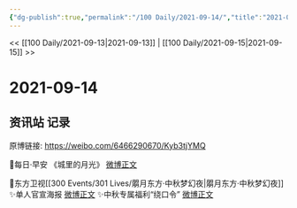 ```yaml
---
{"dg-publish":true,"permalink":"/100 Daily/2021-09-14/","title":"2021-09-14","created":"2023-04-10T14:13:35.118+08:00","updated":"2023-04-10T14:13:52.297+08:00"}
---
```



<< [[100 Daily/2021-09-13\|2021-09-13]] | [[100 Daily/2021-09-15\|2021-09-15]] >>

# 2021-09-14

## 资讯站 记录

原博链接: https://weibo.com/6466290670/Kyb3tjYMQ

💫每日·早安 《城里的月光》 [微博正文](https://weibo.com/detail/4681243460896903)

💫东方卫视[[300 Events/301 Lives/朤月东方·中秋梦幻夜\|朤月东方·中秋梦幻夜]]
✨单人官宣海报 [微博正文](https://weibo.com/detail/4681272339203060)
✨中秋专属福利“绕口令” [微博正文](https://weibo.com/detail/4681333647347990)
